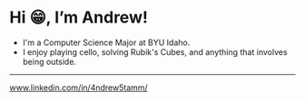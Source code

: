 # Hi 😁, I’m Andrew! 
- I'm a Computer Science Major at BYU Idaho.
- I enjoy playing cello, solving Rubik's Cubes, and anything that involves being outside.

---

  www.linkedin.com/in/4ndrew5tamm/
